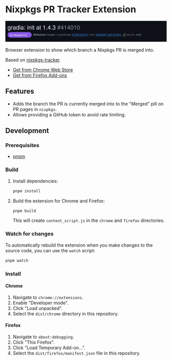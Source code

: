 # Nixpkgs PR Tracker Extension

![demo](./assets/demo.gif)

Browser extension to show which branch a Nixpkgs PR is merged into.

Based on [nixpkgs-tracker](https://github.com/ocfox/nixpkgs-tracker).

- [Get from Chrome Web Store](https://chromewebstore.google.com/detail/dfegdjaaeknfijoampgepckelacpblje)
- [Get from Firefox Add-ons](https://addons.mozilla.org/en-US/firefox/addon/nixpkgs-pr-tracker/)

## Features

- Adds the branch the PR is currently merged into to the "Merged" pill on PR pages in `nixpkgs`.
- Allows providing a GitHub token to avoid rate limiting.

## Development

### Prerequisites

- [pnpm](https://pnpm.io/installation)

### Build

1.  Install dependencies:
    ```sh
    pnpm install
    ```
2.  Build the extension for Chrome and Firefox:
    ```sh
    pnpm build
    ```
    This will create `content_script.js` in the `chrome` and `firefox` directories.

### Watch for changes

To automatically rebuild the extension when you make changes to the source code, you can use the `watch` script:

```sh
pnpm watch
```

### Install

#### Chrome

1.  Navigate to `chrome://extensions`.
2.  Enable "Developer mode".
3.  Click "Load unpacked".
4.  Select the `dist/chrome` directory in this repository.

#### Firefox

1.  Navigate to `about:debugging`.
2.  Click "This Firefox".
3.  Click "Load Temporary Add-on...".
4.  Select the `dist/firefox/manifest.json` file in this repository.
